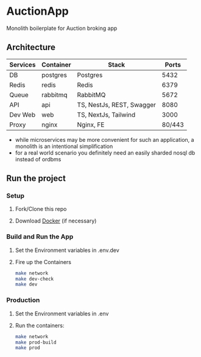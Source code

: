 # AuctionApp

Monolith boilerplate for Auction broking app

## Architecture

| Services    | Container | Stack                     | Ports  |
| ----------- | --------- | ------------------------- | ------ |
| DB          | postgres  | Postgres                  | 5432   |
| Redis       | redis     | Redis                     | 6379   |
| Queue       | rabbitmq  | RabbitMQ                  | 5672   |
| API         | api       | TS, NestJs, REST, Swagger | 8080   |
| Dev Web     | web       | TS, NextJs, Tailwind      | 3000   |
| Proxy       | nginx     | Nginx, FE                 | 80/443 |

- while microservices may be more convenient for such an application, a monolith is an intentional simplification
- for a real world scenario you definitely need an easily sharded nosql db instead of ordbms

## Run the project

### Setup

1. Fork/Clone this repo

1. Download [Docker](https://docs.docker.com/desktop/mac/install/) (if necessary)

### Build and Run the App

1. Set the Environment variables in .env.dev

1. Fire up the Containers

   ```sh
   make network
   make dev-check
   make dev
   ```

### Production

1. Set the Environment variables in .env

1. Run the containers:

   ```sh
   make network
   make prod-build
   make prod
   ```
